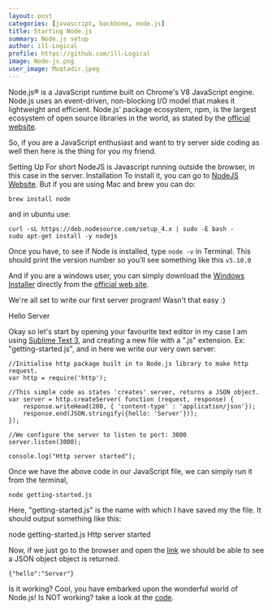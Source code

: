 ```yaml
---
layout: post
categories: [javascript, backbone, node.js]
title: Starting Node.js
summary: Node.js setup
author: ill-Logical
profile: https://github.com/ill-Logical
image: Node-js.png
user_image: Muqtadir.jpeg
---
```


Node.js® is a JavaScript runtime built on Chrome's V8 JavaScript engine. Node.js uses an event-driven, non-blocking I/O model that makes it lightweight and efficient. Node.js' package ecosystem, npm, is the largest ecosystem of open source libraries in the world, as stated by the [official website](https://nodejs.org/).

So, if you are a JavaScript enthusiast and want to try server side coding as well then here is the thing for you my friend.

Setting Up
For short NodeJS is Javascript running outside the browser, in this case in the server.
Installation
To install it, you can go to [NodeJS Website](https://nodejs.org/). But if you are using Mac and brew you can do:

```
brew install node
``` 
and in ubuntu use:

```
curl -sL https://deb.nodesource.com/setup_4.x | sudo -E bash -
sudo apt-get install -y nodejs
```

Once you have, to see if Node is installed, type `node -v` in Terminal. This should print the version number so you’ll see something like this `v5.10.0`

And if you are a windows user, you can simply download the [Windows Installer](http://nodejs.org/#download) directly from the [official web site](https://nodejs.org/).

We're all set to write our first server program! Wasn't that easy :)

Hello Server

Okay so let's start by opening your favourite text editor in my case I am using [Sublime Text 3](https://www.sublimetext.com/3), and creating a new file with a ".js" extension. Ex: "getting-started.js", and in here we write our very own server:

```
//Initialise http package built in to Node.js library to make http request.
var http = require('http');

//This simple code as states 'creates' server, returns a JSON object. 
var server = http.createServer( function (request, response) {
	response.writeHead(200, { 'content-type' : 'application/json'});
	response.end(JSON.stringify({hello: 'Server'}));
});

//We configure the server to listen to port: 3000
server.listen(3000);

console.log("Http server started");
```

Once we have the above code in our JavaScript file, we can simply run it from the terminal,

```
node getting-started.js
```
Here, "getting-started.js" is the name with which I have saved my the file.
It should output something like this:

node getting-started.js 
Http server started


Now, if we just go to the browser and open the [link](http://localhost:3000/) we should be able to see a JSON object object is returned.

```
{"hello":"Server"}
```
Is it working? Cool, you have embarked upon the wonderful world of Node.js! Is NOT working? take a look at the [code](https://gist.github.com/MuqThe2nd/80573ee207205148ab401e4655054e24).


